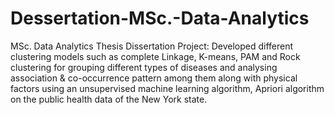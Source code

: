 # Dessertation-MSc.-Data-Analytics
MSc. Data Analytics Thesis 
Dissertation Project: Developed different clustering models such as complete Linkage, K-means, PAM and Rock clustering for grouping different types of diseases and analysing association & co-occurrence pattern among them along with physical factors using an unsupervised machine learning algorithm, Apriori algorithm on the public health data of the New York state.
